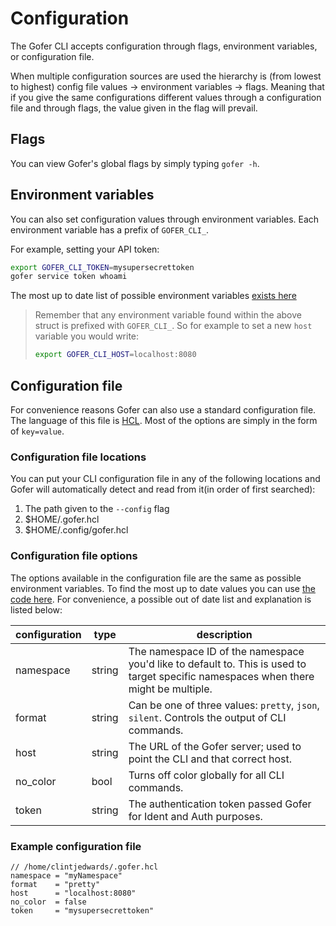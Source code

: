 # Configuration

The Gofer CLI accepts configuration through flags, environment variables, or configuration file.

When multiple configuration sources are used the hierarchy is (from lowest to highest) config file values -> environment variables -> flags. Meaning that if you give the same configurations different values through a configuration file and through flags, the value given in the flag will prevail.

## Flags

You can view Gofer's global flags by simply typing `gofer -h`.

## Environment variables

You can also set configuration values through environment variables. Each environment variable has a prefix
of `GOFER_CLI_`.

For example, setting your API token:

```bash
export GOFER_CLI_TOKEN=mysupersecrettoken
gofer service token whoami
```

The most up to date list of possible environment variables [exists here](https://github.com/clintjedwards/gofer/blob/main/internal/config/cli.go#L11)

> Remember that any environment variable found within the above struct is prefixed with `GOFER_CLI_`. So for example to set a new `host` variable you would write:
>
> ```bash
> export GOFER_CLI_HOST=localhost:8080
> ```

## Configuration file

For convenience reasons Gofer can also use a standard configuration file. The language of this file is [HCL](https://octopus.com/blog/introduction-to-hcl-and-hcl-tooling). Most of the options are simply in the form of `key=value`.

### Configuration file locations

You can put your CLI configuration file in any of the following locations and Gofer will automatically detect and read from it(in order of first searched):

1. The path given to the `--config` flag
2. $HOME/.gofer.hcl
3. $HOME/.config/gofer.hcl

### Configuration file options

The options available in the configuration file are the same as possible environment variables. To find the most up to date values you can use [the code here](https://github.com/clintjedwards/gofer/blob/main/internal/config/cli.go#L11). For convenience, a possible out of date list and explanation is listed below:

| configuration | type   | description                                                                                                                          |
| ------------- | ------ | ------------------------------------------------------------------------------------------------------------------------------------ |
| namespace     | string | The namespace ID of the namespace you'd like to default to. This is used to target specific namespaces when there might be multiple. |
| format        | string | Can be one of three values: `pretty`, `json`, `silent`. Controls the output of CLI commands.                                         |
| host          | string | The URL of the Gofer server; used to point the CLI and that correct host.                                                            |
| no_color      | bool   | Turns off color globally for all CLI commands.                                                                                       |
| token         | string | The authentication token passed Gofer for Ident and Auth purposes.                                                                   |

### Example configuration file

```hcl
// /home/clintjedwards/.gofer.hcl
namespace = "myNamespace"
format    = "pretty"
host      = "localhost:8080"
no_color  = false
token     = "mysupersecrettoken"
```
